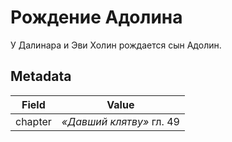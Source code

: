 # Рождение Адолина
У Далинара и Эви Холин рождается сын Адолин.

## Metadata
| Field | Value |
| ----- | ----- |
| chapter | *«Давший клятву»* гл. 49 |
